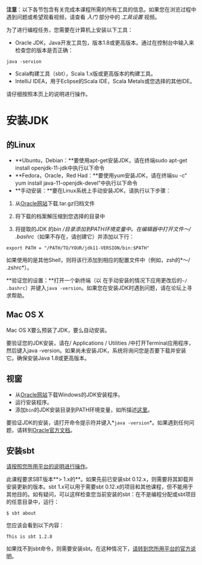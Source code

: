 **注意**：以下各节包含有关完成本课程所需的所有工具的信息。如果您在浏览过程中遇到问题或希望观看视频，请查看 *入门*  部分中的 *工具设置*  视频。

为了进行编程任务，您需要在计算机上安装以下工具：

- Oracle JDK，Java开发工具包，版本1.8或更高版本。通过在控制台中输入来检查您的版本是否正确：

```shell
java -servion
```

- Scala构建工具（sbt），Scala 1.x版或更高版本的构建工具。
- IntelliJ IDEA，用于Eclipse的Scala IDE，Scala Metals或您选择的其他IDE。

请仔细按照本页上的说明进行操作。

# 安装JDK

## 的Linux

- **Ubuntu，Debian：**要使用apt-get安装JDK，请在终端sudo apt-get install openjdk-11-jdk中执行以下命令
- **Fedora，Oracle，Red Had：**要使用yum安装JDK，请在终端su -c“ yum install java-11-openjdk-devel”中执行以下命令
- **手动安装：**要在Linux系统上手动安装JDK，请执行以下步骤：

1. 从[Oracle网站](http://www.oracle.com/technetwork/java/javase/downloads/jdk8-downloads-2133151.html)下载.tar.gz归档文件
2. 将下载的档案解压缩到您选择的目录中

3. 将提取的JDK 的*bin /*目录添加到PATH环境变量中。在编辑器中打开文件*〜/ .bashrc*（如果不存在，请创建它）并添加以下行：

```shell
export PATH = "/PATH/TO/YOUR/jdk11-VERSION/bin:$PATH"
```

如果使用的是其他Shell，则将该行添加到相应的配置文件中（例如，zsh的*〜/ .zshrc*）。



**验证您的设置：**打开一个新终端（以 在手动安装的情况下应用更改后的`~/ .bashrc`）并键入`java -version`。如果您在安装JDK时遇到问题，请在论坛上寻求帮助。

## Mac OS X

Mac OS X要么预装了JDK，要么自动安装。

要验证您的JDK安装，请在/ Applications / Utilities /中打开Terminal应用程序，然后键入java -version。如果尚未安装JDK，系统将询问您是否要下载并安装它。确保安装Java 1.8或更高版本。

## 视窗

- 从[Oracle网站](http://www.oracle.com/technetwork/java/javase/downloads/jdk8-downloads-2133151.html)下载Windows的JDK安装程序。
- 运行安装程序。
- 添加`bin`的JDK安装目录到PATH环境变量，如所描述[这里](http://www.java.com/en/download/help/path.xml)。

要验证JDK的安装，请打开命令提示符并键入*`java -version`*。如果遇到任何问题，请转到[Oracle官方文档](https://java.com/en/download/help/windows_manual_download.xml)。

## 安装sbt

[请按照您所用平台的说明进行操作](http://www.scala-sbt.org/release/docs/Setup.html)。

此课程要求SBT版本**> 1.x的**。如果先前已安装sbt 0.12.x，则需要将其卸载并安装更新的版本。sbt 1.x可以用于需要sbt 0.12.x的项目和其他课程，但不能用于其他目的。如有疑问，可以这样检查您当前安装的sbt：在不是编程分配或sbt项目的任意目录中，运行：

```shell
$ sbt about
```

您应该会看到以下内容：

```shell
This is sbt 1.2.8
```

如果找不到sbt命令，则需要安装sbt。在这种情况下，[请转到您所用平台的官方说明](http://www.scala-sbt.org/release/docs/Setup.html)。

